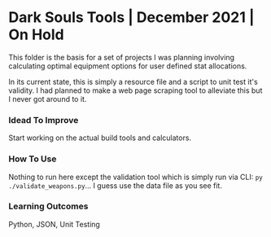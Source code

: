 # Dark Souls Tools | December 2021 | On Hold

This folder is the basis for a set of projects I was planning involving calculating optimal equipment options for user defined stat allocations.

In its current state, this is simply a resource file and a script to unit test it's validity. I had planned to make a web page scraping tool to alleviate this but I never got around to it.

### Idead To Improve

Start working on the actual build tools and calculators.

### How To Use

Nothing to run here except the validation tool which is simply run via CLI: `py ./validate_weapons.py`... I guess use the data file as you see fit.

### Learning Outcomes

Python, JSON, Unit Testing
